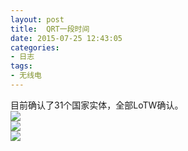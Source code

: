 ```yaml
---
layout: post
title: 	QRT一段时间
date: 2015-07-25 12:43:05
categories:
- 日志
tags:
- 无线电
---
```


目前确认了31个国家实体，全部LoTW确认。    
![](http://i1328.photobucket.com/albums/w532/xwlogic/1_zps2xqnhzmb.jpg)    
![](http://i1328.photobucket.com/albums/w532/xwlogic/2_zpsrcpfbdfs.jpg)    
![](http://i1328.photobucket.com/albums/w532/xwlogic/3_zpsskdovmrf.jpg)



